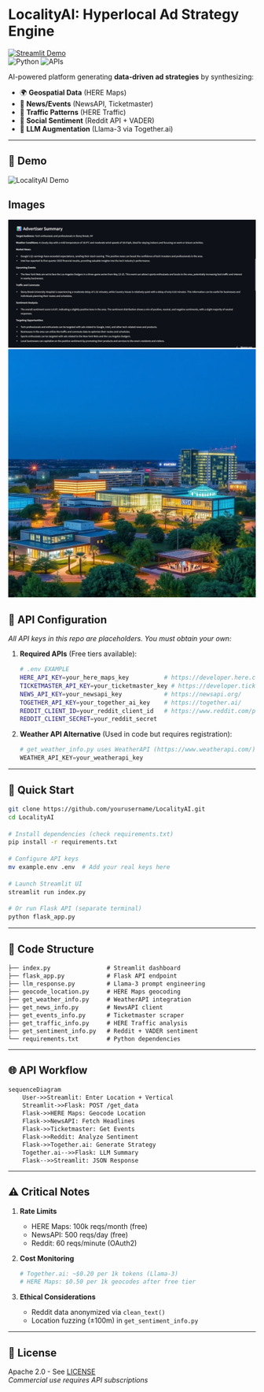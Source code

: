 # LocalityAI: Hyperlocal Ad Strategy Engine  
[![Streamlit Demo](https://static.streamlit.io/badges/streamlit_badge_black_white.svg)](https://ai-market-intelligence-tool.streamlit.app/)  
![Python](https://img.shields.io/badge/python-3.10%2B-blue) ![APIs](https://img.shields.io/badge/APIs-6_integrated-orange)

AI-powered platform generating **data-driven ad strategies** by synthesizing:
- 🌍 **Geospatial Data** (HERE Maps)  
- 📰 **News/Events** (NewsAPI, Ticketmaster)  
- 🚦 **Traffic Patterns** (HERE Traffic)  
- 💬 **Social Sentiment** (Reddit API + VADER)  
- 🤖 **LLM Augmentation** (Llama-3 via Together.ai)  

---

## 🎥 Demo

![LocalityAI Demo](Images-LAI/localityai-demo.gif)


## Images
![Summary Generated](Images-LAI/LAI-3.png)
![Image Generated](Images-LAI/LAI-4.jpg)



## 🔑 API Configuration  
*All API keys in this repo are placeholders. You must obtain your own:*  

1. **Required APIs** (Free tiers available):
   ```bash
   # .env EXAMPLE
   HERE_API_KEY=your_here_maps_key          # https://developer.here.com/
   TICKETMASTER_API_KEY=your_ticketmaster_key # https://developer.ticketmaster.com/
   NEWS_API_KEY=your_newsapi_key            # https://newsapi.org/
   TOGETHER_API_KEY=your_together_ai_key    # https://together.ai/
   REDDIT_CLIENT_ID=your_reddit_client_id   # https://www.reddit.com/prefs/apps
   REDDIT_CLIENT_SECRET=your_reddit_secret
   ```

2. **Weather API Alternative** (Used in code but requires registration):
   ```python
   # get_weather_info.py uses WeatherAPI (https://www.weatherapi.com/)
   WEATHER_API_KEY=your_weatherapi_key
   ```

---

## 🚀 Quick Start  
```bash
git clone https://github.com/yourusername/LocalityAI.git
cd LocalityAI

# Install dependencies (check requirements.txt)
pip install -r requirements.txt

# Configure API keys
mv example.env .env  # Add your real keys here

# Launch Streamlit UI
streamlit run index.py

# Or run Flask API (separate terminal)
python flask_app.py
```

---

## 🧩 Code Structure  
```
├── index.py                # Streamlit dashboard
├── flask_app.py            # Flask API endpoint
├── llm_response.py         # Llama-3 prompt engineering
├── geocode_location.py     # HERE Maps geocoding
├── get_weather_info.py     # WeatherAPI integration
├── get_news_info.py        # NewsAPI client
├── get_events_info.py      # Ticketmaster scraper
├── get_traffic_info.py     # HERE Traffic analysis
├── get_sentiment_info.py   # Reddit + VADER sentiment
└── requirements.txt        # Python dependencies
```

---

## 🌐 API Workflow  
```mermaid
sequenceDiagram
    User->>Streamlit: Enter Location + Vertical
    Streamlit->>Flask: POST /get_data
    Flask->>HERE Maps: Geocode Location
    Flask->>NewsAPI: Fetch Headlines
    Flask->>Ticketmaster: Get Events
    Flask->>Reddit: Analyze Sentiment
    Flask->>Together.ai: Generate Strategy
    Together.ai-->>Flask: LLM Summary
    Flask-->>Streamlit: JSON Response
```

---

## ⚠️ Critical Notes  
1. **Rate Limits**  
   - HERE Maps: 100k reqs/month (free)  
   - NewsAPI: 500 reqs/day (free)  
   - Reddit: 60 reqs/minute (OAuth2)  

2. **Cost Monitoring**  
   ```python
   # Together.ai: ~$0.20 per 1k tokens (Llama-3)
   # HERE Maps: $0.50 per 1k geocodes after free tier
   ```

3. **Ethical Considerations**  
   - Reddit data anonymized via `clean_text()`  
   - Location fuzzing (±100m) in `get_sentiment_info.py`

---

## 📜 License  
Apache 2.0 - See [LICENSE](LICENSE)  
*Commercial use requires API subscriptions*  

```
